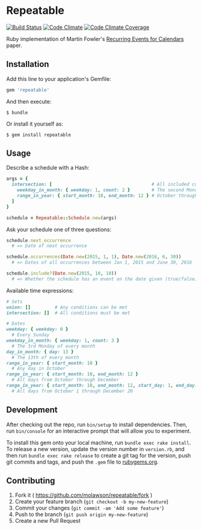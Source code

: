 # Repeatable

[![Build Status](https://img.shields.io/travis/molawson/repeatable.svg)](https://travis-ci.org/molawson/repeatable)
[![Code Climate](https://img.shields.io/codeclimate/github/molawson/repeatable.svg)](https://codeclimate.com/github/molawson/repeatable)
[![Code Climate Coverage](https://img.shields.io/codeclimate/coverage/github/molawson/repeatable.svg)](https://codeclimate.com/github/molawson/repeatable)

Ruby implementation of Martin Fowler's [Recurring Events for Calendars](http://martinfowler.com/apsupp/recurring.pdf) paper.

## Installation

Add this line to your application's Gemfile:

```ruby
gem 'repeatable'
```

And then execute:

    $ bundle

Or install it yourself as:

    $ gem install repeatable

## Usage

Describe a schedule with a Hash:

```ruby
args = {
  intersection: [                                     # All included conditions must be met
    weekday_in_month: { weekday: 1, count: 2 }        # The second Monday of every month
    range_in_year: { start_month: 10, end_month: 12 } # October through December
  ]
}

schedule = Repeatable::Schedule.new(args)
```

Ask your schedule one of three questions:

```ruby
schedule.next_occurrence
  # => Date of next occurrence

schedule.occurrences(Date.new(2015, 1, 1), Date.new(2016, 6, 30))
  # => Dates of all occurrences between Jan 1, 2015 and June 30, 2016

schedule.include?(Date.new(2015, 10, 10))
  # => Whether the schedule has an event on the date given (true/false)
```

Available time expressions:

```ruby
# Sets
union: []         # Any conditions can be met
intersection: []  # All conditions must be met

# Dates
weekday: { weekday: 0 }
  # Every Sunday
weekday_in_month: { weekday: 1, count: 3 }
  # The 3rd Monday of every month
day_in_month: { day: 13 }
  # The 13th of every month
range_in_year: { start_month: 10 }
  # Any day in October
range_in_year: { start_month: 10, end_month: 12 }
  # All days from October through December
range_in_year: { start_month: 10, end_month: 12, start_day: 1, end_day: 20 }
  # All days from October 1 through December 20
```

## Development

After checking out the repo, run `bin/setup` to install dependencies. Then, run `bin/console` for an interactive prompt that will allow you to experiment.

To install this gem onto your local machine, run `bundle exec rake install`. To release a new version, update the version number in `version.rb`, and then run `bundle exec rake release` to create a git tag for the version, push git commits and tags, and push the `.gem` file to [rubygems.org](https://rubygems.org).

## Contributing

1. Fork it ( https://github.com/molawson/repeatable/fork )
2. Create your feature branch (`git checkout -b my-new-feature`)
3. Commit your changes (`git commit -am 'Add some feature'`)
4. Push to the branch (`git push origin my-new-feature`)
5. Create a new Pull Request
